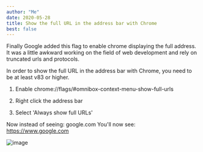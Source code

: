 ```yaml
---
author: "Me"
date: 2020-05-28
title: Show the full URL in the address bar with Chrome
best: false
---
```


Finally Google added this flag to enable chrome displaying the full address. It was a little awkward working on the field of web development and rely on truncated urls and protocols.

In order to show the full URL in the address bar with Chrome, you need to be at least v83 or higher.


1. Enable chrome://flags/#omnibox-context-menu-show-full-urls

2. Right click the address bar

3. Select 'Always show full URLs'

Now instead of seeing: google.com You'll now see: https://www.google.com

![image](/img/url.JPG)
